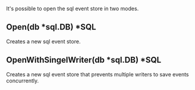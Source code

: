 It's possible to open the sql event store in two modes.

## Open(db *sql.DB) *SQL 

Creates a new sql event store.

## OpenWithSingelWriter(db *sql.DB) *SQL

Creates a new sql event store that prevents multiple writers to save events concurrently.

